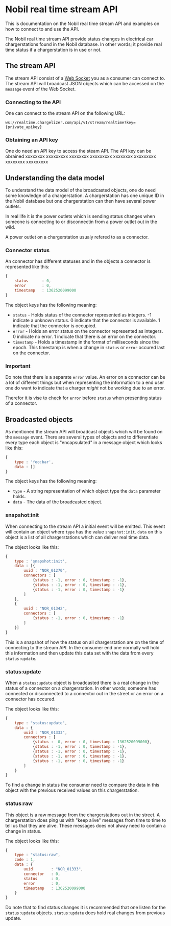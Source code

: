 # Nobil real time stream API

This is documentation on the Nobil real time stream API and examples on how to connect to and use the API.

The Nobil real time stream API provide status changes in electrical car chargerstations found in the Nobil database. In other words; it provide real time status if a chargerstation is in use or not.



## The stream API

The stream API consist of a [Web Socket](http://www.w3.org/TR/websockets/) you as a consumer can connect to. The stream API will broadcast JSON objects which can be accessed on the `message` event of the Web Socket.


### Connecting to the API

One can connect to the stream API on the following URL:

```
ws://realtime.chargelizer.com/api/v1/stream/realtime?key={private_apikey}
```


### Obtaining an API key

One do need an API key to access the steam API. The API key can be obrained xxxxxxxx xxxxxxxxx xxxxxxxx xxxxxxxxx xxxxxxxx xxxxxxxxx xxxxxxxx xxxxxxxxx


## Understanding the data model

To understand the data model of the broadcasted objects, one do need some knowledge of a chargerstation. A chargerstation has one unique ID in the Nobil database but one chargerstation can then have several power outlets.

In real life it is the power outlets which is sending status changes when someone is connecting to or disconnectin from a power outlet out in the wild.

A power outlet on a chargerstation usualy refered to as a connector.


### Connector status

An connector has different statuses and in the objects a connector is represented like this:

```javascript
{
    status      : 0,
    error       : 0,
    timestamp   : 1362520099000
}
```

The object keys has the following meaning:

 - `status` - Holds status of the connector represented as integers. -1 indicate a unknown status. 0 indicate that the connector is available. 1 indicate that the connector is occupied.
 - `error` - Holds an error status on the connector represented as integers. 0 indicate no error. 1 indicate that there is an error on the connector.
 - `timestamp` - Holds a timestamp in the format of milliseconds since the epoch. This timestamp is when a change in `status` or `error` occured last on the connector.


### Important

Do note that there is a separate `error` value. An error on a connector can be a lot of different things but when representing the information to a end user one do want to indicate that a charger _might_ not be working due to an error. 

Therefor it is vise to check for `error` before `status` when presenting status of a connector.



## Broadcasted objects

As mentioned the stream API will broadcast objects which will be found on the `message` event. There are several types of objects and to differentiate every type each object is "encapsulated" in a message object which looks like this:

```javascript
{
    type : 'foo:bar',
    data : []
}
```

The object keys has the following meaning:

 - `type` - A string representation of which object type the `data` parameter holds.
 - `data` - The data of the broadcasted object.


### snapshot:init

When connecting to the stream API a initial event will be emitted. This event will contain an object where `type` has the value `snapshot:init`. `data` on this object is a list of all chargerstations which can deliver real time data.

The object looks like this:

```javascript
{
    type : 'snapshot:init',
    data : [{
        uuid : "NOR_01270",
        connectors : [
            {status : -1, error : 0, timestamp : -1},
            {status : -1, error : 0, timestamp : -1},
            {status : -1, error : 0, timestamp : -1}
        ]
    },
    {
        uuid : "NOR_01342",
        connectors : [
            {status : -1, error : 0, timestamp : -1}
        ]
    }]
}
``` 

This is a snapshot of how the status on all chargerstation are on the time of connecting to the stream API. In the consumer end one normally will hold this information and then update this data set with the data from every `status:update`.


### status:update

When a `status:update` object is broadcasted there is a real change in the status of a connector on a chargerstation. In other words; someone has connected or disconnected to a connector out in the street or an error on a connector has occured.

The object looks like this:

```javascript
{
    type : "status:update",
    data : {
        uuid : "NOR_01333",
        connectors : [
            {status :  0, error : 0, timestamp : 1362520099000},
            {status : -1, error : 0, timestamp : -1},
            {status : -1, error : 0, timestamp : -1},
            {status : -1, error : 0, timestamp : -1},
            {status : -1, error : 0, timestamp : -1}
        ]
    }
}
``` 

To find a change in status the consumer need to compare the data in this object with the previous received values on this chargerstation. 


### status:raw

This object is a raw message from the chargerstations out in the street. A chargerstation does ping us with "keep alive" messages from time to time to tell us that they are alive. These messages does not alway need to contain a change in status.

The object looks like this:

```javascript
{
    type : "status:raw",
    code : 1,
    data : {
        uuid        : "NOR_01333",
        connector   : 0,
        status      : 0,
        error       : 0,
        timestamp   : 1362520099000
    }
}
``` 

Do note that to find status changes it is recommended that one listen for the `status:update` objects. `status:update` does hold real changes from previous update.